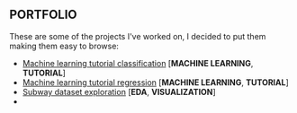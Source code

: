 ## PORTFOLIO	

These are some of the projects I've worked on, I decided to put them making them easy to browse:

* [Machine learning tutorial classification](https://github.com/nachocarracedo/portfolio/blob/master/ML_tutorial_python_classification/classification_tutorial.ipynb) [**MACHINE LEARNING**, **TUTORIAL**]
* [Machine learning tutorial regression](https://github.com/nachocarracedo/portfolio/blob/master/ML_tutorial_python_regression/regression_tutorial.ipynb) [**MACHINE LEARNING**, **TUTORIAL**]
* [Subway dataset exploration](https://github.com/nachocarracedo/portfolio/blob/master/Hubway/Hubway.md) [**EDA**, **VISUALIZATION**]
* 